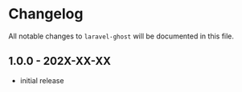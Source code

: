 # Changelog

All notable changes to `laravel-ghost` will be documented in this file.

## 1.0.0 - 202X-XX-XX

- initial release

